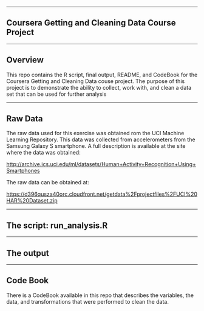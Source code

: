 ----------
Coursera Getting and Cleaning Data Course Project 
----------

-----------
Overview
------------

This repo contains the R script, final output, README, and CodeBook for the Coursera Getting and Cleaning Data couse project. The purpose of this project is to demonstrate the ability to collect, work with, and clean a data set that can be used for further analysis


---------
Raw Data
----------
The raw data used for this exercise was obtained rom the UCI Machine Learning Repository. This data was collected from  accelerometers from the Samsung Galaxy S smartphone. A full description is available at the site where the data was obtained: 

http://archive.ics.uci.edu/ml/datasets/Human+Activity+Recognition+Using+Smartphones 

The raw data can be obtained at:

https://d396qusza40orc.cloudfront.net/getdata%2Fprojectfiles%2FUCI%20HAR%20Dataset.zip 

---------
The script: run_analysis.R
----------

----------
The output
-----------

--------
Code Book
----------
There is a CodeBook available in this repo that describes the variables, the data, and transformations that were performed to clean the data.